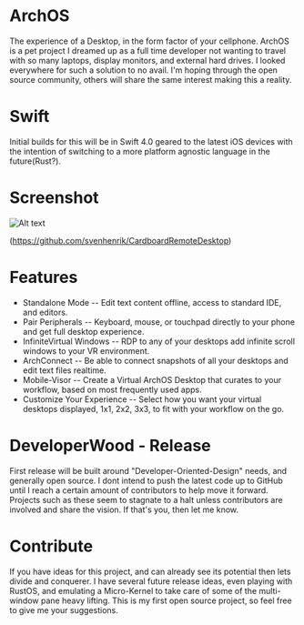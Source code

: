# ArchOS

The experience of a Desktop, in the form factor of your cellphone. ArchOS is a pet project I dreamed up as a full time developer not wanting to travel with so many laptops, display monitors, and external hard drives. I looked everywhere for such a solution to no avail. I'm hoping through the open source community, others will share the same interest making this a reality.


# Swift
Initial builds for this will be in Swift 4.0 geared to the latest iOS devices with the intention of switching to a more platform agnostic language in the future(Rust?). 

# Screenshot
![Alt text](https://preview.ibb.co/cCVdLb/vr_screenshot.png "Android Screenshot")

(https://github.com/svenhenrik/CardboardRemoteDesktop)


# Features

- Standalone Mode -- Edit text content offline, access to standard IDE, and editors.
- Pair Peripherals -- Keyboard, mouse, or touchpad directly to your phone and get full desktop experience.
- InfiniteVirtual Windows --  RDP to any of your desktops add infinite scroll windows to your VR environment.
- ArchConnect -- Be able to connect snapshots of all your desktops and edit text files realtime.
- Mobile-Visor --  Create a Virtual ArchOS Desktop that curates to your workflow, based on most frequently used apps.
- Customize Your Experience -- Select how you want your virtual desktops displayed, 1x1, 2x2, 3x3, to fit with your workflow on the go. 




# DeveloperWood - Release

First release will be built around "Developer-Oriented-Design" needs, and generally open source. I dont intend to push the latest code up to GitHub until I reach a certain amount of contributors to help move it forward. Projects such as these seem to stagnate to a halt unless contributors are involved and share the vision. If that's you, then let me know. 


# Contribute

If you have ideas for this project, and can already see its potential then lets divide and conquerer. I have several future release ideas, even playing with RustOS, and emulating a Micro-Kernel to take care of some of the multi-window pane heavy lifting. This is my first open source project, so feel free to give me your suggestions.



